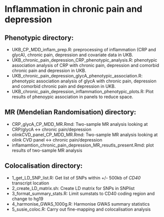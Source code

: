 # Inflammation in chronic pain and depression


## Phenotypic directory:

- UKB_CP_MDD_inflam_prep.R: preprocessing of inflammation (CRP and glycA), chronic pain, depression and covariate data in UKB.
- UKB_chronic_pain_depression_CRP_phenotypic_analysis.R: phenotypic association analysis of CRP with chronic pain, depression and comorbid chronic pain and depression in UKB.
- UKB_chronic_pain_depression_glycA_phenotypic_association.R: phenotypic association analysis of glycA with chronic pain, depression and comorbid chronic pain and depression in UKB.
- UKB_chronic_pain_depression_inflammation_phenotypic_plots.R: Plot results of phenoypic association in panels to reduce space.


## MR (Mendelian Randomisation) directory:

- CRP_glycA_CP_MDD_MR.Rmd: Two-sample MR analysis looking at CRP/glycA <-> chronic pain/depression
- olinkCVD_panel_CP_MDD_MR.Rmd: Two-sample MR analysis looking at olink CVD panel <-> chronic pain/depression
- inflamamtion_chronic_pain_depression_MR_resutls_present.Rmd: plot results of two-sample MR analysis

## Colocalisation directory:

- 1_get_LD_SNP_list.R: Get list of SNPs within +/- 500kb of _CD40_ transcript location
- 2_create_LD_matrix.sh: Create LD matrix for SNPs in SNPlist
- 3_format_summary_stats.R: Limit sumstats to CD40 coding region and change to hg19
- 4_harmonise_GWAS_1000g.R: Harmonise GWAS summary statistics 
- 5_susie_coloc.R: Carry out fine-mapping and colocalisation analysis
